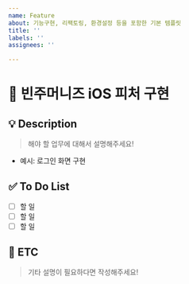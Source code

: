 ```yaml
---
name: Feature
about: 기능구현, 리팩토링, 환경설정 등을 포함한 기본 템플릿
title: ''
labels: ''
assignees: ''

---
```


# 🍎 빈주머니즈 iOS 피처 구현

## 💡 Description

> 해야 할 업무에 대해서 설명해주세요!

- 예시: 로그인 화면 구현

## ✅ To Do List

- [ ] 할 일
- [ ] 할 일
- [ ] 할 일

## 📝 ETC

> 기타 설명이 필요하다면 작성해주세요!
